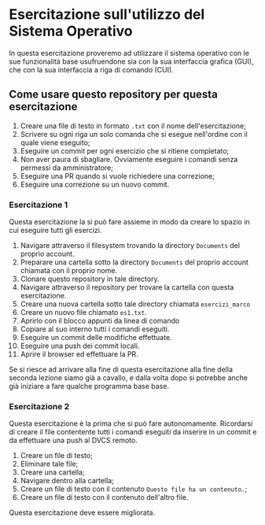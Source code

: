 # Esercitazione sull'utilizzo del Sistema Operativo

In questa esercitazione proveremo ad utilizzare il sistema operativo con le sue funzionalità base usufruendone sia con la sua interfaccia grafica (GUI), che con la sua interfaccia a riga di comando (CUI).

## Come usare questo repository per questa esercitazione
1. Creare una file di testo in formato  `.txt` con il nome dell'esercitazione;
2. Scrivere su ogni riga un solo comanda che si esegue nell'ordine con il quale viene eseguito;
3. Eseguire un commit per ogni esercizio che si ritiene completato;
4. Non aver paura di sbagliare. Ovviamente eseguire i comandi senza permessi da amministratore;
5. Eseguire una PR quando si vuole richiedere una correzione;
6. Eseguire una correzione su un nuovo commit.

### Esercitazione 1
Questa esercitazione la si può fare assieme in modo da creare lo spazio in cui eseguire tutti gli esercizi.

1. Navigare attraverso il filesystem trovando la directory `Documents` del proprio account.
2. Preparare una cartella sotto la directory `Documents` del proprio account chiamata con il proprio nome.
3. Clonare questo repository in tale directory.
4. Navigare attraverso il repository per trovare la cartella con questa esercitazione.
5. Creare una nuova cartella sotto tale directory chiamata `esercizi_marco`
6. Creare un nuovo file chiamato `es1.txt`.
7. Aprirlo con il blocco appunti da linea di comando
8. Copiare al suo interno tutti i comandi eseguiti.
9. Eseguire un commit delle modifiche effettuate.
10. Eseguire una push dei commit locali.
11. Aprire il browser ed effettuare la PR.

Se si riesce ad arrivare alla fine di questa esercitazione alla fine della seconda lezione siamo già a cavallo, e dalla volta dopo si potrebbe anche già iniziare a fare qualche programma base base.

### Esercitazione 2 
Questa esercitazione è la prima che si può fare autonomamente. Ricordarsi di creare il file contentente tutti i comandi eseguiti da inserire in un commit e da effettuare una push al DVCS remoto.

1. Creare un file di testo;
2. Eliminare tale file;
3. Creare una cartella;
4. Navigare dentro alla cartella;
5. Creare un file di testo con il contenuto `Questo file ha un contenuto.`;
6. Creare un file di testo con il contenuto dell'altro file.

Questa esercitazione deve essere migliorata.